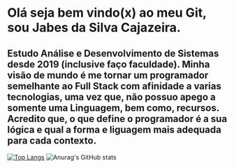 # Olá seja bem vindo(x) ao meu Git, sou Jabes da Silva Cajazeira. 

## Estudo Análise e Desenvolvimento de Sistemas desde 2019 (inclusive faço faculdade). Minha visão de mundo é me tornar um programador semelhante ao Full Stack com afinidade a varias tecnologias, uma vez que, não possuo apego a somente uma Linguagem, bem como, recursos. Acredito que, o que define o programador é a sua lógica e qual a forma e liguagem mais adequada para cada contexto.

[![Top Langs](https://github-readme-stats.vercel.app/api/top-langs/?username=MrJabes762&theme=dark&langs_count=8)](https://github.com/anuraghazra/github-readme-stats)
![Anurag's GitHub stats](https://github-readme-stats.vercel.app/api?username=MrJabes762&show_icons=true&theme=dark)
